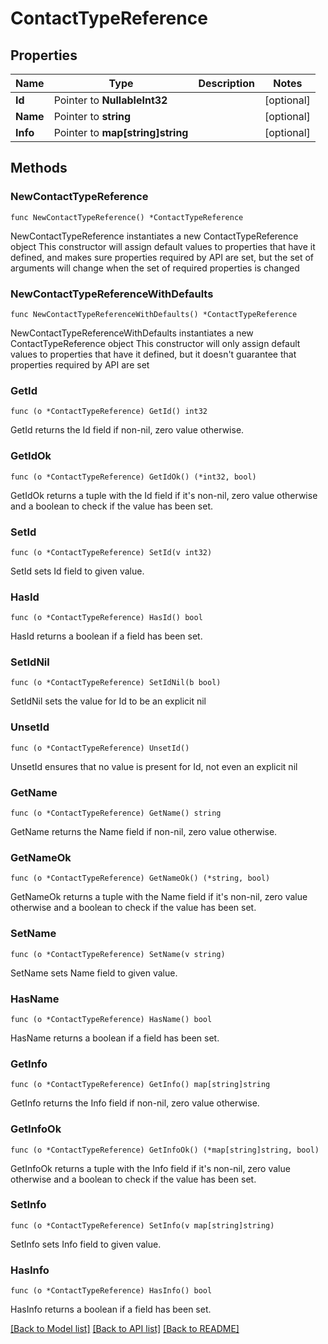 # ContactTypeReference

## Properties

Name | Type | Description | Notes
------------ | ------------- | ------------- | -------------
**Id** | Pointer to **NullableInt32** |  | [optional] 
**Name** | Pointer to **string** |  | [optional] 
**Info** | Pointer to **map[string]string** |  | [optional] 

## Methods

### NewContactTypeReference

`func NewContactTypeReference() *ContactTypeReference`

NewContactTypeReference instantiates a new ContactTypeReference object
This constructor will assign default values to properties that have it defined,
and makes sure properties required by API are set, but the set of arguments
will change when the set of required properties is changed

### NewContactTypeReferenceWithDefaults

`func NewContactTypeReferenceWithDefaults() *ContactTypeReference`

NewContactTypeReferenceWithDefaults instantiates a new ContactTypeReference object
This constructor will only assign default values to properties that have it defined,
but it doesn't guarantee that properties required by API are set

### GetId

`func (o *ContactTypeReference) GetId() int32`

GetId returns the Id field if non-nil, zero value otherwise.

### GetIdOk

`func (o *ContactTypeReference) GetIdOk() (*int32, bool)`

GetIdOk returns a tuple with the Id field if it's non-nil, zero value otherwise
and a boolean to check if the value has been set.

### SetId

`func (o *ContactTypeReference) SetId(v int32)`

SetId sets Id field to given value.

### HasId

`func (o *ContactTypeReference) HasId() bool`

HasId returns a boolean if a field has been set.

### SetIdNil

`func (o *ContactTypeReference) SetIdNil(b bool)`

 SetIdNil sets the value for Id to be an explicit nil

### UnsetId
`func (o *ContactTypeReference) UnsetId()`

UnsetId ensures that no value is present for Id, not even an explicit nil
### GetName

`func (o *ContactTypeReference) GetName() string`

GetName returns the Name field if non-nil, zero value otherwise.

### GetNameOk

`func (o *ContactTypeReference) GetNameOk() (*string, bool)`

GetNameOk returns a tuple with the Name field if it's non-nil, zero value otherwise
and a boolean to check if the value has been set.

### SetName

`func (o *ContactTypeReference) SetName(v string)`

SetName sets Name field to given value.

### HasName

`func (o *ContactTypeReference) HasName() bool`

HasName returns a boolean if a field has been set.

### GetInfo

`func (o *ContactTypeReference) GetInfo() map[string]string`

GetInfo returns the Info field if non-nil, zero value otherwise.

### GetInfoOk

`func (o *ContactTypeReference) GetInfoOk() (*map[string]string, bool)`

GetInfoOk returns a tuple with the Info field if it's non-nil, zero value otherwise
and a boolean to check if the value has been set.

### SetInfo

`func (o *ContactTypeReference) SetInfo(v map[string]string)`

SetInfo sets Info field to given value.

### HasInfo

`func (o *ContactTypeReference) HasInfo() bool`

HasInfo returns a boolean if a field has been set.


[[Back to Model list]](../README.md#documentation-for-models) [[Back to API list]](../README.md#documentation-for-api-endpoints) [[Back to README]](../README.md)


